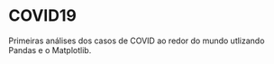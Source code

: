 # COVID19

Primeiras análises dos casos de COVID ao redor do mundo utlizando Pandas e o Matplotlib.
